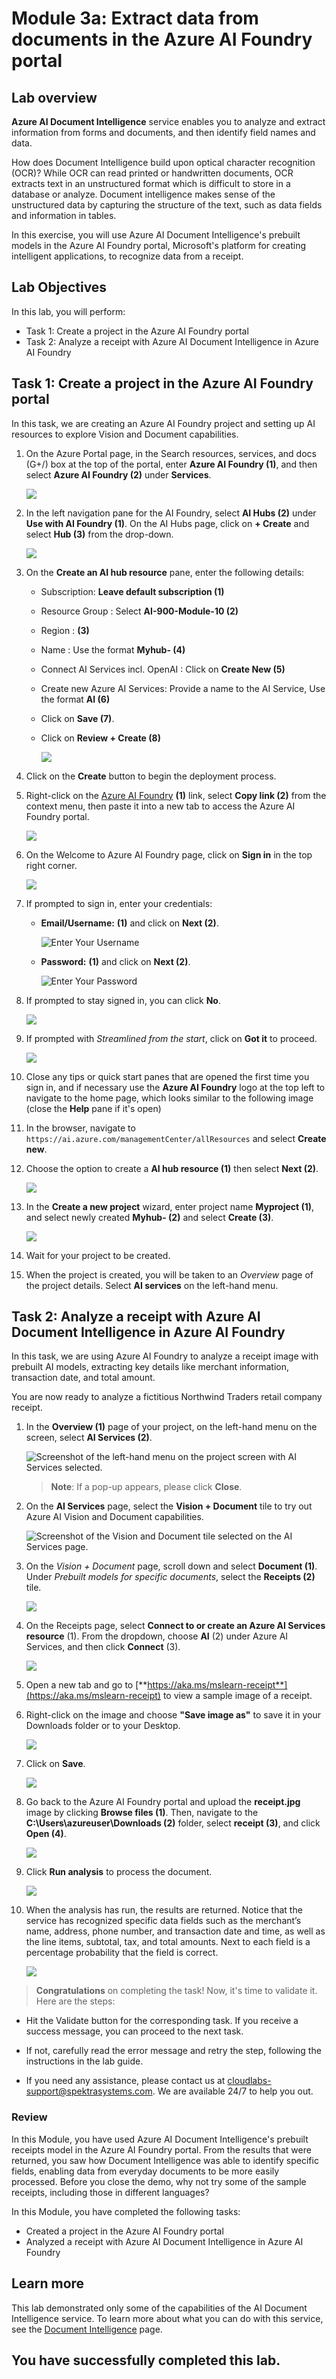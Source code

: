 
# Module 3a: Extract data from documents in the Azure AI Foundry portal

## Lab overview

**Azure AI Document Intelligence** service enables you to analyze and extract information from forms and documents, and then identify field names and data. 

How does Document Intelligence build upon optical character recognition (OCR)? While OCR can read printed or handwritten documents, OCR extracts text in an unstructured format which is difficult to store in a database or analyze. Document intelligence makes sense of the unstructured data by capturing the structure of the text, such as data fields and information in tables. 

In this exercise, you will use Azure AI Document Intelligence's prebuilt models in the Azure AI Foundry portal, Microsoft's platform for creating intelligent applications, to recognize data from a receipt. 

## Lab Objectives

In this lab, you will perform:
- Task 1: Create a project in the Azure AI Foundry portal
- Task 2: Analyze a receipt with Azure AI Document Intelligence in Azure AI Foundry

## Task 1: Create a project in the Azure AI Foundry portal

In this task, we are creating an Azure AI Foundry project and setting up AI resources to explore Vision and Document capabilities.

1. On the Azure Portal page, in the Search resources, services, and docs (G+/) box at the top of the portal, enter **Azure AI Foundry (1)**, and then select **Azure AI Foundry (2)** under **Services**.

    ![](./media/lab6-1.png) 

1. In the left navigation pane for the AI Foundry, select **AI Hubs (2)** under **Use with AI Foundry (1)**. On the AI Hubs page, click on **+ Create** and select **Hub (3)** from the drop-down.

    ![](./media/lab6-2.png) 

1. On the **Create an AI hub resource** pane, enter the following details:

    - Subscription: **Leave default subscription (1)** 
    - Resource Group : Select **AI-900-Module-10 (2)** 
    - Region : **<inject key="location" enableCopy="false"></inject>**  **(3)**
    - Name : Use the format **Myhub-<inject key="Deployment ID" enableCopy="false"></inject> (4)** 
    - Connect AI Services incl. OpenAI : Click on **Create New (5)**
    - Create new Azure AI Services: Provide a name to the AI Service, Use the format **AI<inject key="Deployment ID" enableCopy="false"></inject> (6)**  
    - Click on **Save (7)**.
    - Click on **Review + Create (8)**

       ![](./media/T1S3new-0906(1).png) 

1. Click on the **Create** button to begin the deployment process.

1. Right-click on the [Azure AI Foundry](https://ai.azure.com?azure-portal=true) **(1)** link, select **Copy link (2)** from the context menu, then paste it into a new tab to access the Azure AI Foundry portal.

   ![](./media/3-27.png)

1. On the Welcome to Azure AI Foundry page, click on **Sign in** in the top right corner.

   ![](./media/17-18.png)

1. If prompted to sign in, enter your credentials:
 
   - **Email/Username:** <inject key="AzureAdUserEmail"></inject> **(1)** and click on **Next (2)**.
 
      ![Enter Your Username](./media/19-4(1).png)
 
   - **Password:** <inject key="AzureAdUserPassword"></inject> **(1)** and click on **Next (2)**.
 
     ![Enter Your Password](./media/19-5(1).png)

1. If prompted to stay signed in, you can click **No**.

   ![](./media/9-8(1).png)

1. If prompted with *Streamlined from the start*, click on **Got it** to proceed.

   ![](./media/3-23.png)

1. Close any tips or quick start panes that are opened the first time you sign in, and if necessary use the **Azure AI Foundry** logo at the top left to navigate to the home page, which looks similar to the following image (close the **Help** pane if it's open)

1. In the browser, navigate to `https://ai.azure.com/managementCenter/allResources` and select **Create new**.

1. Choose the option to create a **AI hub resource (1)** then select **Next (2)**.

   ![](./media/lab3-20.png) 

1. In the **Create a new project** wizard, enter project name **Myproject<inject key="DeploymentID" enableCopy="false" /> (1)**, and select newly created **Myhub-<inject key="DeploymentID" enableCopy="false" /> (2)** and select **Create (3)**.

    ![](./media/T1S13new-0906(1).png)

1. Wait for your project to be created.

1. When the project is created, you will be taken to an *Overview* page of the project details. Select **AI services** on the left-hand menu. 

## Task 2: Analyze a receipt with Azure AI Document Intelligence in Azure AI Foundry 

In this task, we are using Azure AI Foundry to analyze a receipt image with prebuilt AI models, extracting key details like merchant information, transaction date, and total amount.

You are now ready to analyze a fictitious Northwind Traders retail company receipt.

1. In the **Overview (1)** page of your project, on the left-hand menu on the screen, select **AI Services (2)**.
 
    ![Screenshot of the left-hand menu on the project screen with AI Services selected.](./media/17-5.png)  

    >**Note**: If a pop-up appears, please click **Close**.

1. On the **AI Services** page, select the **Vision + Document** tile to try out Azure AI Vision and Document capabilities.

    ![Screenshot of the Vision and Document tile selected on the AI Services page.](./media/17-6(2).png)

1. On the *Vision + Document* page, scroll down and select **Document (1)**. Under *Prebuilt models for specific documents*, select the **Receipts (2)** tile.

    ![](media/19-1(1).png)

1. On the Receipts page, select **Connect to or create an Azure AI Services resource** (1). From the dropdown, choose **AI<inject key="DeploymentID" enableCopy="false" />** (2) under Azure AI Services, and then click **Connect** (3).

    ![](./media/ai9872.png)

1. Open a new tab and go to [**https://aka.ms/mslearn-receipt**](https://aka.ms/mslearn-receipt) to view a sample image of a receipt.

1. Right-click on the image and choose **"Save image as"** to save it in your Downloads folder or to your Desktop.

   ![](media/ai900m10-5.png)

1. Click on **Save**.

   ![](media/ai900m10-6.png)
 
1. Go back to the Azure AI Foundry portal and upload the **receipt.jpg** image by clicking **Browse files (1)**. Then, navigate to the **C:\Users\azureuser\Downloads (2)** folder, select **receipt (3)**, and click **Open (4)**.

   ![](media/10-3.png)

1. Click **Run analysis** to process the document.

   ![](media/10-1.png)

1. When the analysis has run, the results are returned. Notice that the service has recognized specific data fields such as the merchant’s name, address, phone number, and transaction date and time, as well as the line items, subtotal, tax, and total amounts. Next to each field is a percentage probability that the field is correct.

    ![](media/receipt-lab-result.png)

> **Congratulations** on completing the task! Now, it's time to validate it. Here are the steps:
 
- Hit the Validate button for the corresponding task. If you receive a success message, you can proceed to the next task. 
- If not, carefully read the error message and retry the step, following the instructions in the lab guide.
- If you need any assistance, please contact us at cloudlabs-support@spektrasystems.com. We are available 24/7 to help you out.

   <validation step="348e3976-3f47-4302-b53a-c2bd7195d99b" />

### Review

In this Module, you have used Azure AI Document Intelligence's prebuilt receipts model in the Azure AI Foundry portal. From the results that were returned, you saw how Document Intelligence was able to identify specific fields, enabling data from everyday documents to be more easily processed. Before you close the demo, why not try some of the sample receipts, including those in different languages?

In this Module, you have completed the following tasks:
- Created a project in the Azure AI Foundry portal
- Analyzed a receipt with Azure AI Document Intelligence in Azure AI Foundry 

## Learn more

This lab demonstrated only some of the capabilities of the AI Document Intelligence service. To learn more about what you can do with this service, see the [Document Intelligence](https://learn.microsoft.com/azure/ai-services/document-intelligence/overview?view=doc-intel-3.1.0) page.

## You have successfully completed this lab.
